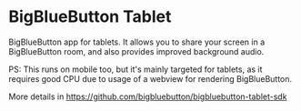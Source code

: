 # BigBlueButton Tablet

BigBlueButton app for tablets. It allows you to share your screen in a BigBlueButton room, and also provides improved background audio.

PS: This runs on mobile too, but it's mainly targeted for tablets, as it requires good CPU due to usage of a webview for rendering BigBlueButton.

More details in https://github.com/bigbluebutton/bigbluebutton-tablet-sdk

